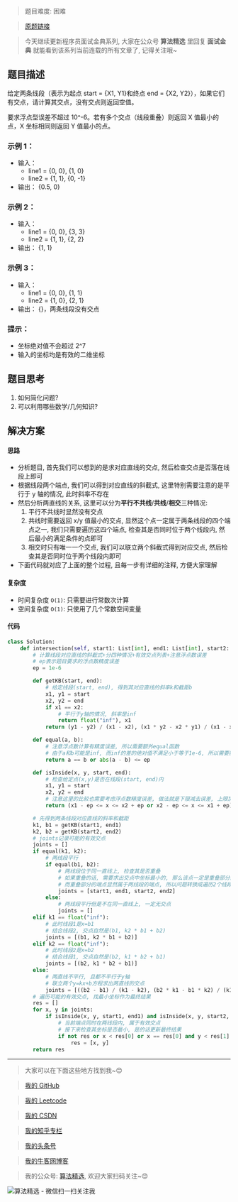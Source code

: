 > 题目难度: 困难

> [原题链接](https://leetcode-cn.com/problems/intersection-lcci/)

> 今天继续更新程序员面试金典系列, 大家在公众号 **算法精选** 里回复 **面试金典** 就能看到该系列当前连载的所有文章了, 记得关注哦~

## 题目描述

给定两条线段（表示为起点 start = {X1, Y1}和终点 end = {X2, Y2}），如果它们有交点，请计算其交点，没有交点则返回空值。

要求浮点型误差不超过 10^-6。若有多个交点（线段重叠）则返回 X 值最小的点，X 坐标相同则返回 Y 值最小的点。

### 示例 1：

- 输入：
  - line1 = {0, 0}, {1, 0}
  - line2 = {1, 1}, {0, -1}
- 输出： {0.5, 0}

### 示例 2：

- 输入：
  - line1 = {0, 0}, {3, 3}
  - line2 = {1, 1}, {2, 2}
- 输出： {1, 1}

### 示例 3：

- 输入：
  - line1 = {0, 0}, {1, 1}
  - line2 = {1, 0}, {2, 1}
- 输出： {}，两条线段没有交点

### 提示：

- 坐标绝对值不会超过 2^7
- 输入的坐标均是有效的二维坐标

## 题目思考

1. 如何简化问题?
2. 可以利用哪些数学/几何知识?

## 解决方案

#### 思路

- 分析题目, 首先我们可以想到的是求对应直线的交点, 然后检查交点是否落在线段上即可
- 根据线段两个端点, 我们可以得到对应直线的斜截式, 这里特别需要注意的是平行于 y 轴的情况, 此时斜率不存在
- 然后分析两直线的关系, 这里可以分为**平行不共线**/**共线**/**相交**三种情况:
  1. 平行不共线时显然没有交点
  2. 共线时需要返回 x/y 值最小的交点, 显然这个点一定属于两条线段的四个端点之一, 我们只需要遍历这四个端点, 检查其是否同时位于两个线段内, 然后最小的满足条件的点即可
  3. 相交时只有唯一一个交点, 我们可以联立两个斜截式得到对应交点, 然后检查其是否同时位于两个线段内即可
- 下面代码就对应了上面的整个过程, 且每一步有详细的注释, 方便大家理解

#### 复杂度

- 时间复杂度 `O(1)`: 只需要进行常数次计算
- 空间复杂度 `O(1)`: 只使用了几个常数空间变量

#### 代码

```python
class Solution:
    def intersection(self, start1: List[int], end1: List[int], start2: List[int], end2: List[int]) -> List[float]:
        # 计算线段对应直线的斜截式+分四种情况+有效交点列表+注意浮点数误差
        # ep表示题目要求的浮点数精度误差
        ep = 1e-6

        def getKB(start, end):
            # 给定线段(start, end), 得到其对应直线的斜率k和截距b
            x1, y1 = start
            x2, y2 = end
            if x1 == x2:
                # 平行于y轴的情况, 斜率是inf
                return float("inf"), x1
            return (y1 - y2) / (x1 - x2), (x1 * y2 - x2 * y1) / (x1 - x2)

        def equal(a, b):
            # 注意浮点数计算有精度误差, 所以需要额外equal函数
            # 由于a和b可能是inf, 而inf的差的绝对值不满足小于等于1e-6, 所以需要额外等于比较
            return a == b or abs(a - b) <= ep

        def isInside(x, y, start, end):
            # 检查给定点(x,y)是否在线段(start, end)内
            x1, y1 = start
            x2, y2 = end
            # 注意这里的比较也需要考虑浮点数精度误差, 做法就是下限减去误差, 上限加上误差
            return (x1 - ep <= x <= x2 + ep or x2 - ep <= x <= x1 + ep) and (y1 - ep <= y <= y2 + ep or y2 - ep <= y <= y1 + ep)

        # 先得到两条线段对应直线的斜率和截距
        k1, b1 = getKB(start1, end1)
        k2, b2 = getKB(start2, end2)
        # joints记录可能的有效交点
        joints = []
        if equal(k1, k2):
            # 两线段平行
            if equal(b1, b2):
                # 两线段位于同一直线上, 检查其是否重叠
                # 如果重叠的话, 需要求出交点中坐标最小的, 那么该点一定是重叠部分的端点, 因为中间部分的点的坐标一定介于两端点之间
                # 而重叠部分的端点显然属于两线段的端点, 所以问题转换成遍历2个线段的4个端点, 找同时在两线段内且坐标最小的
                joints = [start1, end1, start2, end2]
            else:
                # 两线段平行但是不在同一直线上, 一定无交点
                joints = []
        elif k1 == float("inf"):
            # 此时线段1是x=b1
            # 结合线段2, 交点自然是(b1, k2 * b1 + b2)
            joints = [(b1, k2 * b1 + b2)]
        elif k2 == float("inf"):
            # 此时线段2是x=b2
            # 结合线段1, 交点自然是(b2, k1 * b2 + b1)
            joints = [(b2, k1 * b2 + b1)]
        else:
            # 两直线不平行, 且都不平行于y轴
            # 联立两个y=kx+b方程求出两直线的交点
            joints = [((b2 - b1) / (k1 - k2), (b2 * k1 - b1 * k2) / (k1 - k2))]
        # 遍历可能的有效交点, 找最小坐标作为最终结果
        res = []
        for x, y in joints:
            if isInside(x, y, start1, end1) and isInside(x, y, start2, end2):
                # 当前端点同时在两线段内, 属于有效交点
                # 接下来检查其坐标是否最小, 是的话更新最终结果
                if not res or x < res[0] or x == res[0] and y < res[1]:
                    res = [x, y]
        return res
```

---

> 大家可以在下面这些地方找到我~😊

> [我的 GitHub](https://github.com/zjulyx)

> [我的 Leetcode](https://leetcode-cn.com/u/suibianfahui/)

> [我的 CSDN](https://me.csdn.net/zjulyx1993)

> [我的知乎专栏](https://zhuanlan.zhihu.com/c_1242508721932464128)

> [我的头条号](https://www.toutiao.com/c/user/1090304683804520/#mid=1671643017345028)

> [我的牛客网博客](https://blog.nowcoder.net/zjulyx)

> 我的公众号: [算法精选](https://mp.weixin.qq.com/s?__biz=MzA5MDk1MjI5MA==&mid=2247484158&idx=1&sn=90176bac32cf7af40e4074c721fd8a95&chksm=900285f3a7750ce5a068c9c9773781461819633f2fd60533732637ec9520c908371ebc218d49&scene=178&cur_album_id=1386231241346859009#rd), 欢迎大家扫码关注~😊

![算法精选 - 微信扫一扫关注我](https://pic1.zhimg.com/80/v2-7c988a7b35886df51596ef23616764ac_1440w.jpg)
